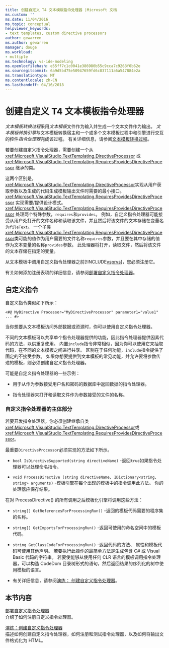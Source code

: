 ```yaml
---
title: 创建自定义 T4 文本模板指令处理器 |Microsoft 文档
ms.custom: ''
ms.date: 11/04/2016
ms.topic: conceptual
helpviewer_keywords:
- text templates, custom directive processors
author: gewarren
ms.author: gewarren
manager: douge
ms.workload:
- multiple
ms.technology: vs-ide-modeling
ms.openlocfilehash: e55ff7c1c0041e386980b55c9cca7c9263f0b62e
ms.sourcegitcommit: 6a9d5bd75e50947659fd6c837111a6a547884e2a
ms.translationtype: MT
ms.contentlocale: zh-CN
ms.lasthandoff: 04/16/2018
---
```

# <a name="creating-custom-t4-text-template-directive-processors"></a>创建自定义 T4 文本模板指令处理器
*文本模板转换过程*采用*文本模板*文件作为输入并生成一个文本文件作为输出。 *文本模板转换引擎*与文本模板转换宿主和一个或多个文本模板过程中和引擎进行交互的控件*指令处理器*完成该过程。 有关详细信息，请参阅[文本模板转换过程](../modeling/the-text-template-transformation-process.md)。  
  
 若要创建自定义指令处理器，需要创建一个从 <xref:Microsoft.VisualStudio.TextTemplating.DirectiveProcessor> 或 <xref:Microsoft.VisualStudio.TextTemplating.RequiresProvidesDirectiveProcessor> 继承的类。  
  
 这两个区别是，<xref:Microsoft.VisualStudio.TextTemplating.DirectiveProcessor>实现从用户获取参数以及生成的代码生成模板输出文件时需要的最小接口。 <xref:Microsoft.VisualStudio.TextTemplating.RequiresProvidesDirectiveProcessor> 实现需要/提供设计模式。 <xref:Microsoft.VisualStudio.TextTemplating.RequiresProvidesDirectiveProcessor> 处理两个特殊参数，`requires`和`provides`。  例如，自定义指令处理器可能接受从用户处打开的文件名称和读取该文件，并且然后将该文件的文本存储在变量名为`fileText`。 一个子类<xref:Microsoft.VisualStudio.TextTemplating.RequiresProvidesDirectiveProcessor>类可能的值作为用户需要的文件名称`requires`参数，并且要在其中存储的值作为文本变量的名称`provides`参数。 此处理器将打开，读取文件，然后将该文件的文本存储在指定的变量。  
  
 从文本模板中调用自定义指令处理器之前[!INCLUDE[vsprvs](../code-quality/includes/vsprvs_md.md)]，您必须注册它。  
  
 有关如何添加注册表项的详细信息，请参阅[部署自定义指令处理器](../modeling/deploying-a-custom-directive-processor.md)。  
  
## <a name="custom-directives"></a>自定义指令  
 自定义指令类似如下所示：  
  
 `<#@ MyDirective Processor="MyDirectiveProcessor" parameter1="value1" ... #>`  
  
 当你想要从文本模板访问外部数据或资源时，你可以使用自定义指令处理器。  
  
 不同的文本模板可以共享单个指令处理器提供的功能，因此指令处理器提供因素代码的方法，以供重复使用。 内置`include`指令非常相似，因为你可以使用它来抽取代码，在不同的文本模板之间进行共享。 区别在于任何功能，`include`指令提供了固定的不接受参数。 如果你想要提供到文本模板的常见功能，并允许要将参数传递的模板，则必须创建自定义指令处理器。  
  
 可能是自定义指令处理器的一些示例：  
  
-   用于从作为参数接受用户名和密码的数据库中返回数据的指令处理器。  
  
-   指令处理器来打开和读取文件作为参数接受的文件的名称。  
  
### <a name="principal-parts-of-a-custom-directive-processor"></a>自定义指令处理器的主体部分  
 若要开发指令处理器，你必须创建继承自类<xref:Microsoft.VisualStudio.TextTemplating.DirectiveProcessor>或<xref:Microsoft.VisualStudio.TextTemplating.RequiresProvidesDirectiveProcessor>。  
  
 最重要`DirectiveProcessor`必须实现的方法如下所示。  
  
-   `bool IsDirectiveSupported(string directiveName)` -返回`true`如果指令处理器可以处理命名指令。  
  
-   `void ProcessDirective (string directiveName, IDictionary<string, string> arguments)` -模板引擎在每个出现的模板中的指令调用此方法。 你的处理器应保存结果。  
  
 在对 ProcessDirective() 的所有调用之后模板化引擎将调用这些方法：  
  
-   `string[] GetReferencesForProcessingRun()` -返回的模板代码需要的程序集的名称。  
  
-   `string[] GetImportsForProcessingRun()` -返回可使用的命名空间中的模板代码。  
  
-   `string GetClassCodeForProcessingRun()` -返回代码的方法、 属性和模板代码可使用其他声明。 若要执行此操作的最简单方法是生成包含 C# 或 Visual Basic 代码的字符串。 若要使能够从使用任何 CLR 语言的模板调用指令处理器，可以构造 CodeDom 目录树形式的语句，然后返回结果的序列化的树中使用模板的语言。  
  
-   有关详细信息，请参阅[演练： 创建自定义指令处理器](../modeling/walkthrough-creating-a-custom-directive-processor.md)。  
  
## <a name="in-this-section"></a>本节内容  
 [部署自定义指令处理器](../modeling/deploying-a-custom-directive-processor.md)  
 介绍了如何注册自定义指令处理器。  
  
 [演练：创建自定义指令处理器](../modeling/walkthrough-creating-a-custom-directive-processor.md)  
 描述如何创建自定义指令处理器，如何注册和测试指令处理器，以及如何将输出文件格式化为 HTML。